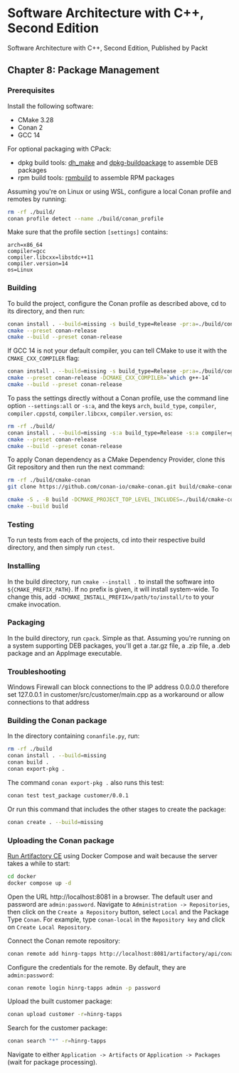 # Software Architecture with C++, Second Edition

Software Architecture with C++, Second Edition, Published by Packt

## Chapter 8: Package Management

### Prerequisites

Install the following software:

- CMake 3.28
- Conan 2
- GCC 14

For optional packaging with CPack:

- dpkg build tools: [dh_make](https://manpages.ubuntu.com/manpages/trusty/man8/dh_make.8.html) and [dpkg-buildpackage](https://manpages.ubuntu.com/manpages/trusty/man1/dpkg-buildpackage.1.html) to assemble DEB packages
- rpm build tools: [rpmbuild](https://manpages.ubuntu.com/manpages/trusty/man8/rpmbuild.8.html) to assemble RPM packages

Assuming you're on Linux or using WSL, configure a local Conan profile and remotes by running:

```bash
rm -rf ./build/
conan profile detect --name ./build/conan_profile
```

Make sure that the profile section `[settings]` contains:

```text
arch=x86_64
compiler=gcc
compiler.libcxx=libstdc++11
compiler.version=14
os=Linux
```

### Building

To build the project, configure the Conan profile as described above, cd to its directory, and then run:

```bash
conan install . --build=missing -s build_type=Release -pr:a=./build/conan_profile
cmake --preset conan-release
cmake --build --preset conan-release
```

If GCC 14 is not your default compiler, you can tell CMake to use it with the `CMAKE_CXX_COMPILER` flag:

```bash
conan install . --build=missing -s build_type=Release -pr:a=./build/conan_profile
cmake --preset conan-release -DCMAKE_CXX_COMPILER=`which g++-14`
cmake --build --preset conan-release
```

To pass the settings directly without a Conan profile, use the command line option `--settings:all` or `-s:a`, and the keys `arch`, `build_type`, `compiler`, `compiler.cppstd`, `compiler.libcxx`, `compiler.version`, `os`:

```bash
rm -rf ./build/
conan install . --build=missing -s:a build_type=Release -s:a compiler=gcc
cmake --preset conan-release
cmake --build --preset conan-release
```

To apply Conan dependency as a CMake Dependency Provider, clone this Git repository and then run the next command:

```bash
rm -rf ./build/cmake-conan
git clone https://github.com/conan-io/cmake-conan.git build/cmake-conan
```

```bash
cmake -S . -B build -DCMAKE_PROJECT_TOP_LEVEL_INCLUDES=./build/cmake-conan/conan_provider.cmake -DCMAKE_BUILD_TYPE=Release
cmake --build build
```

### Testing

To run tests from each of the projects, cd into their respective build directory, and then simply run `ctest`.

### Installing

In the build directory, run `cmake --install .` to install the software into `${CMAKE_PREFIX_PATH}`. If no prefix is
given, it will install system-wide. To change this, add `-DCMAKE_INSTALL_PREFIX=/path/to/install/to` to your cmake
invocation.

### Packaging

In the build directory, run `cpack`. Simple as that. Assuming you're running on a system supporting DEB packages,
you'll get a .tar.gz file, a .zip file, a .deb package and an AppImage executable.

### Troubleshooting

Windows Firewall can block connections to the IP address 0.0.0.0 therefore set 127.0.0.1 in customer/src/customer/main.cpp
as a workaround or allow connections to that address

### Building the Conan package

In the directory containing `conanfile.py`, run:

```bash
rm -rf ./build
conan install . --build=missing
conan build .
conan export-pkg .
```

The command `conan export-pkg .` also runs this test:

```bash
conan test test_package customer/0.0.1
```

Or run this command that includes the other stages to create the package:

```bash
conan create . --build=missing
```

### Uploading the Conan package

[Run Artifactory CE](https://docs.conan.io/2/tutorial/conan_repositories/setting_up_conan_remotes/artifactory/artifactory_ce_cpp.html)
using Docker Compose and wait because the server takes a while to start:

```bash
cd docker
docker compose up -d
```

Open the URL http://localhost:8081 in a browser. The default user and password are `admin:password`.
Navigate to `Administration -> Repositories`, then click on the `Create a Repository` button, select `Local` and the Package Type `Conan`.
For example, type `conan-local` in the `Repository key` and click on `Create Local Repository`.

Connect the Conan remote repository:

```bash
conan remote add hinrg-tapps http://localhost:8081/artifactory/api/conan/conan-local
```

Configure the credentials for the remote. By default, they are `admin:password`:

```bash
conan remote login hinrg-tapps admin -p password
```

Upload the built customer package:

```bash
conan upload customer -r=hinrg-tapps
```

Search for the customer package:

```bash
conan search "*" -r=hinrg-tapps
```

Navigate to either `Application -> Artifacts` or `Application -> Packages` (wait for package processing).
